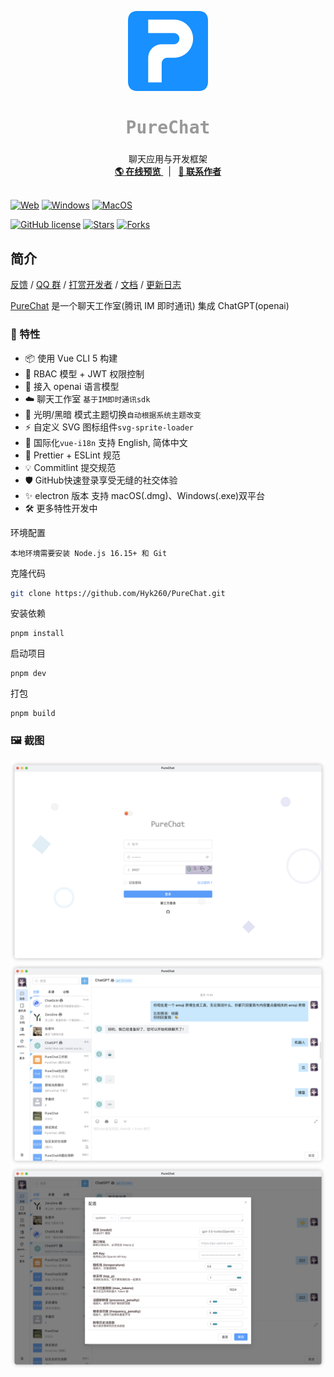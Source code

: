 <p align="center">
  <a>
    <img src="./images/log.png" alt="logo" width="128" height="128">
  </a>
  <h2 align="center" style="font-weight: 600;font: bold 200% Consolas, Monaco, monospace;color: #999;" >
    PureChat
  </h2>
  <p align="center">
    <span>聊天应用与开发框架</span>
    <br />
    <a href="https://pureadmin.cn" target="blank">
      <strong>🌎 在线预览</strong>
    </a>
    &nbsp;&nbsp;|&nbsp;&nbsp;
    <a href="https://jq.qq.com/?_wv=1027&k=Cd4Ihd2J" target="blank">
      <strong>💬 联系作者</strong>
    </a>
    <br />
    <br />
  </p>
</p>

[![Web][Web-image]][web-url]
[![Windows][Windows-image]][download-url]
[![MacOS][MacOS-image]][download-url]

[web-url]: https://pureadmin.cn
[download-url]: https://github.com/Hyk260/PureChat/releases
[Web-image]: https://img.shields.io/badge/Web-orange?logo=microsoftedge
[Windows-image]: https://img.shields.io/badge/-Windows-blue?logo=windows
[MacOS-image]: https://img.shields.io/badge/-MacOS-black?logo=apple

[![GitHub license](https://img.shields.io/github/license/Hyk260/PureChat)](https://github.com/Hyk260/PureChat/blob/master/LICENSE)
[![Stars](https://img.shields.io/github/stars/Hyk260/PureChat.svg)](https://github.com/Hyk260/PureChat/stargazers)
[![Forks](https://img.shields.io/github/forks/Hyk260/PureChat.svg)](https://github.com/Hyk260/PureChat/network/members)

## 简介

[反馈](https://github.com/Hyk260/PureChat/issues) /
[QQ 群](https://github.com/Hyk260/PureChat/discussions/2) /
[打赏开发者](./images/weix.png) /
[文档](https://hyk260.github.io/pure-docs) /
[更新日志](https://hyk260.github.io/pure-docs/other/logs.html)

[PureChat](https://github.com/Hyk260/PureChat) 是一个聊天工作室(腾讯 IM 即时通讯) 集成 ChatGPT(openai)

### 🎉 特性

- 📦️ 使用 Vue CLI 5 构建
- 📃 RBAC 模型 + JWT 权限控制
- 🤖 接入 openai 语言模型
- ☁️ 聊天工作室 `基于IM即时通讯sdk`
- 🌚 光明/黑暗 模式主题切换`自动根据系统主题改变`
- ⚡️ 自定义 SVG 图标组件`svg-sprite-loader`
- 🔴 国际化`vue-i18n` 支持 English, 简体中文
- 🔧 Prettier + ESLint 规范
- 💡 Commitlint 提交规范
- 🛡️ GitHub快速登录享受无缝的社交体验
- ✨ electron 版本 支持 macOS(.dmg)、Windows(.exe)双平台
- 🛠 更多特性开发中

环境配置

```
本地环境需要安装 Node.js 16.15+ 和 Git
```

克隆代码

```bash
git clone https://github.com/Hyk260/PureChat.git
```

安装依赖

```
pnpm install
```

启动项目

```
pnpm dev
```

打包

```
pnpm build
```

### 🖼️ 截图

<img src="./images/login.png">

<img src="./images/chatgpt.png">

<img src="./images/config.png">
